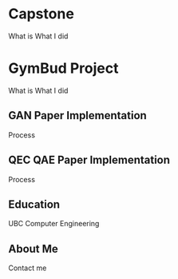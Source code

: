 [//]: # (---)

[//]: # (permalink: /)

[//]: # ()
[//]: # ([//]: # &#40;title: "Capstone: Protein Sequence Selection via Deep Learning"&#41;)
[//]: # (excerpt: "About me")

[//]: # (author_profile: true)

[//]: # (redirect_from: )

[//]: # (  - /about/)

[//]: # (  - /about.html)

[//]: # (---)


Capstone
======
What is
What I did


GymBud Project
======
What is
What I did


GAN Paper Implementation
------
Process


QEC QAE Paper Implementation
------
Process


Education
------
UBC Computer Engineering



About Me
------
Contact me

